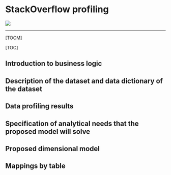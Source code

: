 # **StackOverflow profiling**
![](https://user-images.githubusercontent.com/40482520/123009832-b9b43d00-d37a-11eb-9c9f-fb83d1a21a6c.png)

------------
[TOCM]

[TOC]

## Introduction to business logic


## Description of the dataset and data dictionary of the dataset


## Data profiling results


## Specification of analytical needs that the proposed model will solve


## Proposed dimensional model


## Mappings by table


